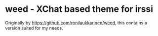 weed - XChat based theme for irssi
==============

Originally by https://github.com/ronilaukkarinen/weed, this contains a version
suited for my needs.
